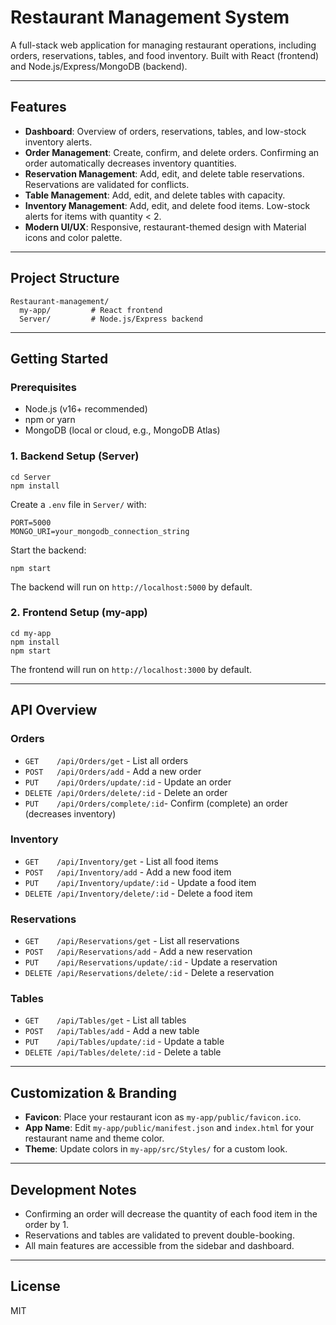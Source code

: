# Restaurant Management System

A full-stack web application for managing restaurant operations, including orders, reservations, tables, and food inventory. Built with React (frontend) and Node.js/Express/MongoDB (backend).

---

## Features

- **Dashboard**: Overview of orders, reservations, tables, and low-stock inventory alerts.
- **Order Management**: Create, confirm, and delete orders. Confirming an order automatically decreases inventory quantities.
- **Reservation Management**: Add, edit, and delete table reservations. Reservations are validated for conflicts.
- **Table Management**: Add, edit, and delete tables with capacity.
- **Inventory Management**: Add, edit, and delete food items. Low-stock alerts for items with quantity < 2.
- **Modern UI/UX**: Responsive, restaurant-themed design with Material icons and color palette.

---

## Project Structure

```
Restaurant-management/
  my-app/         # React frontend
  Server/         # Node.js/Express backend
```

---

## Getting Started

### Prerequisites
- Node.js (v16+ recommended)
- npm or yarn
- MongoDB (local or cloud, e.g., MongoDB Atlas)

### 1. Backend Setup (Server)

```
cd Server
npm install
```

Create a `.env` file in `Server/` with:
```
PORT=5000
MONGO_URI=your_mongodb_connection_string
```

Start the backend:
```
npm start
```

The backend will run on `http://localhost:5000` by default.

### 2. Frontend Setup (my-app)

```
cd my-app
npm install
npm start
```

The frontend will run on `http://localhost:3000` by default.

---

## API Overview

### Orders
- `GET    /api/Orders/get`         - List all orders
- `POST   /api/Orders/add`         - Add a new order
- `PUT    /api/Orders/update/:id`  - Update an order
- `DELETE /api/Orders/delete/:id`  - Delete an order
- `PUT    /api/Orders/complete/:id`- Confirm (complete) an order (decreases inventory)

### Inventory
- `GET    /api/Inventory/get`         - List all food items
- `POST   /api/Inventory/add`         - Add a new food item
- `PUT    /api/Inventory/update/:id`  - Update a food item
- `DELETE /api/Inventory/delete/:id`  - Delete a food item

### Reservations
- `GET    /api/Reservations/get`         - List all reservations
- `POST   /api/Reservations/add`         - Add a new reservation
- `PUT    /api/Reservations/update/:id`  - Update a reservation
- `DELETE /api/Reservations/delete/:id`  - Delete a reservation

### Tables
- `GET    /api/Tables/get`         - List all tables
- `POST   /api/Tables/add`         - Add a new table
- `PUT    /api/Tables/update/:id`  - Update a table
- `DELETE /api/Tables/delete/:id`  - Delete a table

---

## Customization & Branding
- **Favicon**: Place your restaurant icon as `my-app/public/favicon.ico`.
- **App Name**: Edit `my-app/public/manifest.json` and `index.html` for your restaurant name and theme color.
- **Theme**: Update colors in `my-app/src/Styles/` for a custom look.

---

## Development Notes
- Confirming an order will decrease the quantity of each food item in the order by 1.
- Reservations and tables are validated to prevent double-booking.
- All main features are accessible from the sidebar and dashboard.

---

## License
MIT
